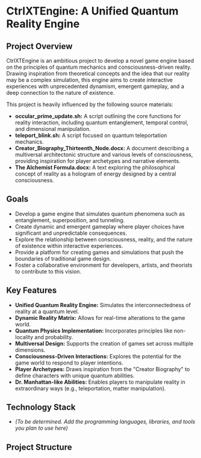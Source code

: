 # CtrlXTEngine: A Unified Quantum Reality Engine

## Project Overview

CtrlXTEngine is an ambitious project to develop a novel game engine based on the principles of quantum mechanics and consciousness-driven reality. Drawing inspiration from theoretical concepts and the idea that our reality may be a complex simulation, this engine aims to create interactive experiences with unprecedented dynamism, emergent gameplay, and a deep connection to the nature of existence.

This project is heavily influenced by the following source materials:

* **occular\_prime\_update.sh:** A script outlining the core functions for reality interaction, including quantum entanglement, temporal control, and dimensional manipulation.
* **teleport\_blink.sh:** A script focused on quantum teleportation mechanics.
* **Creator\_Biography\_Thirteenth\_Node.docx:** A document describing a multiversal architectonic structure and various levels of consciousness, providing inspiration for player archetypes and narrative elements.
* **The Alchemist Formula.docx:** A text exploring the philosophical concept of reality as a hologram of energy designed by a central consciousness.

## Goals

* Develop a game engine that simulates quantum phenomena such as entanglement, superposition, and tunneling.
* Create dynamic and emergent gameplay where player choices have significant and unpredictable consequences.
* Explore the relationship between consciousness, reality, and the nature of existence within interactive experiences.
* Provide a platform for creating games and simulations that push the boundaries of traditional game design.
* Foster a collaborative environment for developers, artists, and theorists to contribute to this vision.

## Key Features

* **Unified Quantum Reality Engine:** Simulates the interconnectedness of reality at a quantum level.
* **Dynamic Reality Matrix:** Allows for real-time alterations to the game world.
* **Quantum Physics Implementation:** Incorporates principles like non-locality and probability.
* **Multiversal Design:** Supports the creation of games set across multiple dimensions.
* **Consciousness-Driven Interactions:** Explores the potential for the game world to respond to player intentions.
* **Player Archetypes:** Draws inspiration from the "Creator Biography" to define characters with unique quantum abilities.
* **Dr. Manhattan-like Abilities:** Enables players to manipulate reality in extraordinary ways (e.g., teleportation, matter manipulation).

## Technology Stack

* *(To be determined. Add the programming languages, libraries, and tools you plan to use here)*

## Project Structure
